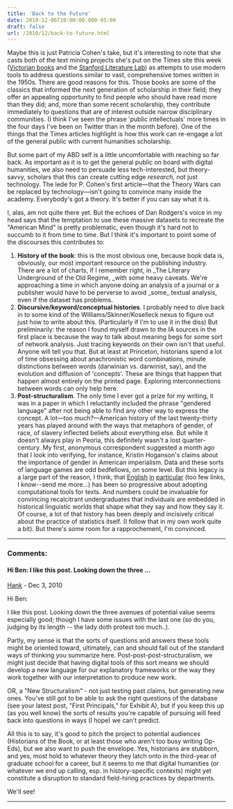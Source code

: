 ```yaml
---
title: 'Back to the Future'
date: 2010-12-06T20:00:00.000-05:00
draft: false
url: /2010/12/back-to-future.html
---
```


Maybe this is just Patricia Cohen's take, but it's interesting to note that she casts both of the text mining projects she's put on the Times site this week ([Victorian books](http://nyti.ms/fXdkdC) and the [Stanford Literature Lab](http://artsbeat.blogs.nytimes.com/2010/12/04/computing-rather-than-absorbing-novels/)) as attempts to use modern tools to address questions similar to vast, comprehensive tomes written in the 1950s. There are good reasons for this. Those books are some of the classics that informed the next generation of scholarship in their field; they offer an appealing opportunity to find people who should have read more than they did; and, more than some recent scholarship, they contribute immediately to questions that are of interest outside narrow disciplinary communities. (I think I've seen the phrase 'public intellectuals' more times in the four days I've been on Twitter than in the month before). One of the things that the Times articles highlight is how this work can re-engage a lot of the general public with current humanities scholarship.  
  
But some part of my ABD self is a little uncomfortable with reaching so far back. As important as it is to get the general public on board with digital humanities, we also need to persuade less tech-interested, but theory-savvy, scholars that this can create cutting edge _research,_ not just technology. The lede for P. Cohen's first article—that the Theory Wars can be replaced by technology—isn't going to convince many inside the academy. Everybody's got a theory. It's better if you can say what it is.  
  
I, alas, am not quite there yet. But the echoes of Dan Rodgers's voice in my head says that the temptation to use these massive datasets to recreate the "American Mind" is pretty problematic, even though it's hard not to succumb to it from time to time. But I think it's important to point some of the discourses this contributes to:  
  

1.  **History of the book**: this is the most obvious one, because book data is, obviously, our most important resource on the publishing industry. There are a lot of charts, if I remember right, in _The Literary Underground of the Old Regime, _with some heavy caveats. We're approaching a time in which anyone doing an analysis of a journal or a publisher would have to be perverse to avoid \_some\_ textual analysis, even if the dataset has problems.
2.  **Discursive/keyword/conceptual histories**. I probably need to dive back in to some kind of the Williams/Skinner/Koselleck nexus to figure out just how to write about this. (Particularly if I'm to use it in the diss) But preliminarily: the reason I found myself drawn to the IA sources in the first place is because the way to talk about meaning begs for some sort of network analysis. Just tracing keywords on their own isn't that useful. Anyone will tell you that. But at least at Princeton, historians spend a lot of time obsessing about anachronistic word combinations, minute distinctions between words (darwinian vs. darwinist, say), and the evolution and diffusion of 'concepts'. These are things that happen that happen almost entirely on the printed page. Exploring interconnections between words can only help here.
3.  **Post-structuralism**. The only time I ever got a prize for my writing, it was in a paper in which I reluctantly included the phrase "gendered language" after not being able to find any other way to express the concept. A lot—too much?—American history of the last twenty-thirty years has played around with the ways that metaphors of gender, of race, of slavery inflected beliefs about everything else. But while it doesn't always play in Peoria, this definitely wasn't a lost quarter-century. My first, anonymous correspondent suggested a month ago that I look into verifying, for instance, Kristin Hoganson's claims about the importance of gender in American imperialism. Data and these sorts of language games are odd bedfellows, on some level. But this legacy is a large part of the reason, I think, that [English](http://mind.textdriven.com/db/browse.php) [in](http://literaryinformatics.northwestern.edu/blog/6?page=2) [particular](http://english.princeton.edu/component/option,com_faculty/Itemid,/catid,13/func,viewcategory/lang,en/index.php?option=com_faculty&Itemid=&func=fullview&facultyid=43) (too few links, I know--send me more...) has been so progressive about adopting computational tools for texts. And numbers could be invaluable for convincing recalcitrant undergraduates that individuals are embedded in historical linguistic worlds that shape what they say and how they say it. Of course, a lot of that history has been deeply and incisively critical about the practice of statistics itself. (I follow that in my own work quite a bit). But there's some room for a rapprochement, I'm convinced.
---
### Comments:
#### Hi Ben: I like this post. Looking down the three ...
[Hank]( "noreply@blogger.com") - <time datetime="2010-12-08T23:38:48.832-05:00">Dec 3, 2010</time>

Hi Ben:  
  
I like this post. Looking down the three avenues of potential value seems especially good; though I have some issues with the last one (so do you, judging by its length -- the lady doth protest too much..).  
  
Partly, my sense is that the sorts of questions and answers these tools might be oriented toward, ultimately, can and should fall out of the standard ways of thinking you summarize here. Post-post-post-structuralism, we might just decide that having digital tools of this sort means we should develop a new language for our explanatory frameworks or the way they work together with our interpretation to produce new work.  
  
OR, a "New Structuralism" - not just testing past claims, but generating new ones. You've still got to be able to ask the right questions of the database (see your latest post, "First Principals," for Exhibit A), but if you keep this up (as you well know) the sorts of results you're capable of pursuing will feed back into questions in ways (I hope) we can't predict.  
  
All this is to say, it's good to pitch the project to potential audiences (Historians of the Book, or at least those who aren't too busy writing Op-Eds), but we also want to push the envelope. Yes, historians are stubborn, and yes, most hold to whatever theory they latch onto in the third-year of graduate school for a career, but it seems to me that digital humanities (or whatever we end up calling, esp. in history-specific contexts) might yet constitute a disruption to standard field-hiring practices by departments.  
  
We'll see!
<hr />
